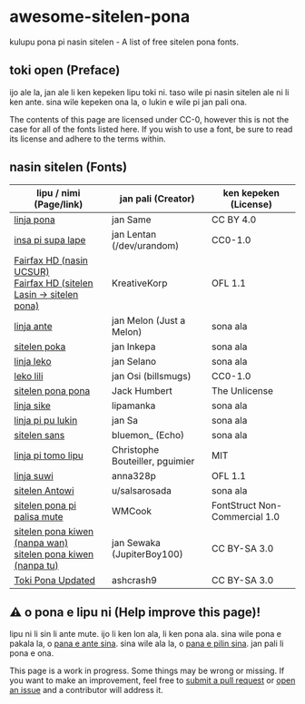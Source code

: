 
# awesome-sitelen-pona
kulupu pona pi nasin sitelen - A list of free sitelen pona fonts.

## toki open (Preface)
ijo ale la, jan ale li ken kepeken lipu toki ni. taso wile pi nasin sitelen ale ni li ken ante. sina wile kepeken ona la, o lukin e wile pi jan pali ona.

The contents of this page are licensed under CC-0, however this is not the case for all of the fonts listed here. If you wish to use a font, be sure to read its license and adhere to the terms within.

## nasin sitelen (Fonts)
| lipu / nimi (Page/link) | jan pali (Creator) | ken kepeken (License)
|--|--|--|
|[linja pona](http://musilili.net/linja-pona/) | jan Same | CC BY 4.0
|[insa pi supa lape](https://devurandom.xyz/tokipona/supalape.html) | jan Lentan (/dev/urandom) | CC0-1.0
|[Fairfax HD (nasin UCSUR)](https://www.kreativekorp.com/software/fonts/fairfaxhd/) <br> [Fairfax HD (sitelen Lasin -> sitelen pona)](https://www.kreativekorp.com/software/fonts/fairfaxponahd/) | KreativeKorp | OFL 1.1
|[linja ante](https://nilakayas.neocities.org/karya/linja-ante.html) | jan Melon (Just a Melon) | sona ala
|[sitelen poka](https://github.com/pguimier/pali-sitelen/tree/master/plugins/sitelenlukatutu) | jan Inkepa | sona ala
|[linja leko](https://github.com/pguimier/pali-sitelen/blob/master/plugins/linjaleko/linja_leko.ttf) | jan Selano | sona ala
|[leko lili](https://toki.pona.billsmugs.com/lipu-tenpo/2022-05-15-sitelen_pona/) | jan Osi (billsmugs) | CC0-1.0
|[sitelen pona pona](https://jackhumbert.github.io/sitelen-pona-pona/) | Jack Humbert | The Unlicense
|[linja sike](https://wyub.github.io/tokipona/linjasike) | lipamanka | sona ala
|[linja pi pu lukin](https://jansa-tp.github.io/linja-pi-pu-lukin/) | jan Sa | sona ala
|[sitelen sans](https://www.reddit.com/r/tokipona/comments/kjv25w/because_it_seemed_like_my_font_is_going_to_take_a/) | bluemon_ (Echo) | sona ala
|[linja pi tomo lipu](https://github.com/pguimier/linjapitomolipu) | Christophe Bouteiller, pguimier | MIT
|[linja suwi](https://linjasuwi.ap5.dev/) | anna328p | OFL 1.1
|[sitelen Antowi](https://www.reddit.com/r/tokipona/comments/ususnn/sitelen_antowi_material_design_style_sitelen_pona/) | u/salsarosada | sona ala
|[sitelen pona pi palisa mute](https://fontstruct.com/fontstructions/show/1905254/sitelen-pona-pi-palisa-mute) | WMCook | FontStruct Non-Commercial 1.0
|[sitelen pona kiwen (nanpa wan)](https://fontstruct.com/fontstructions/show/1795634/sitelen-pona-kiwen)<br>[sitelen pona kiwen (nanpa tu)](https://fontstruct.com/fontstructions/show/1936881/sitelen-pona-kiwen-nanpa-tu) | jan Sewaka (JupiterBoy100) | CC BY-SA 3.0
|[Toki Pona Updated](https://fontstruct.com/fontstructions/show/716817/toki_pona_updated) | ashcrash9 | CC BY-SA 3.0

## ⚠️ o pona e lipu ni (Help improve this page)!
lipu ni li sin li ante mute. ijo li ken lon ala, li ken pona ala. sina wile pona e pakala la, o [pana e ante sina](https://github.com/Apollogeist/awesome-sitelen-pona/pulls). sina wile ala la, o [pana e pilin sina](https://github.com/Apollogeist/awesome-sitelen-pona/issues). jan pali li pona e ona.

This page is a work in progress. Some things may be wrong or missing. If you want to make an improvement, feel free to [submit a pull request](https://github.com/Apollogeist/awesome-sitelen-pona/issues) or [open an issue](https://github.com/Apollogeist/awesome-sitelen-pona/issues) and a contributor will address it.
